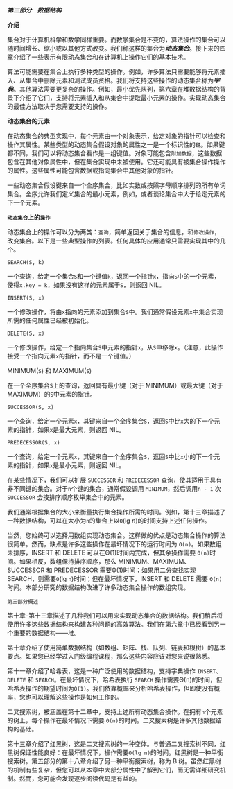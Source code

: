 ***第三部分    数据结构***

**介绍**

集合对于计算机科学和数学同样重要。而数学集合是不变的，算法操作的集合可以随时间增长、缩小或以其他方式改变。我们称这样的集合为***动态集合***。接下来的四章介绍了一些表示有限动态集合和在计算机上操作它们的基本技术。

算法可能需要在集合上执行多种类型的操作。例如，许多算法只需要能够将元素插入、从集合中删除元素和测试成员资格。我们将支持这些操作的动态集合称为***字典***。其他算法需要更复杂的操作。例如，最小优先队列，第六章在堆数据结构的背景下介绍了它们，支持将元素插入和从集合中提取最小元素的操作。实现动态集合的最佳方法取决于您需要支持的操作。

**动态集合的元素**

在动态集合的典型实现中，每个元素由一个对象表示，给定对象的指针可以检查和操作其属性。某些类型的动态集合假设对象的属性之一是一个标识性的`键`。如果键都不同，我们可以将动态集合看作是一组键值。对象可能包含`附加数据`，这些数据包含在其他对象属性中，但在集合实现中未被使用。它还可能具有被集合操作操作的属性。这些属性可能包含数据或指向集合中其他对象的指针。

一些动态集合假设键来自一个全序集合，比如实数或按照字母顺序排列的所有单词集合。全序允许我们定义集合的最小元素，例如，或者谈论集合中大于给定元素的下一个元素。

**`动态集合`上的`操作`**

动态集合上的操作可以分为两类：`查询`，简单返回关于集合的信息，和`修改操作`，改变集合。以下是一些典型操作的列表。任何具体的应用通常只需要实现其中的几个。

`SEARCH(S, k)`

一个查询，给定一个集合`S`和一个键值`k`，返回一个指针`x`，指向`S`中的一个元素，使得`x.key = k`，如果没有这样的元素属于`S`，则返回 NIL。

`INSERT(S, x)`  

一个修改操作，将由`x`指向的元素添加到集合`S`中。我们通常假设元素`x`中集合实现所需的任何属性已经被初始化。

`DELETE(S, x)`

一个修改操作，给定一个指向集合`S`中元素的指针`x`，从`S`中移除`x`。（注意，此操作接受一个指向元素`x`的指针，而不是一个键值。）

MINIMUM(`S`) 和 MAXIMUM(`S`)

在一个全序集合`S`上的查询，返回具有最小键（对于 MINIMUM）或最大键（对于 MAXIMUM）的`S`中元素的指针。

`SUCCESSOR(S, x)`

一个查询，给定一个元素`x`，其键来自一个全序集合`S`，返回`S`中比`x`大的下一个元素的指针，如果`x`是最大元素，则返回 NIL。

`PREDECESSOR(S, x)`

一个查询，给定一个元素`x`，其键来自一个全序集合`S`，返回`S`中比`x`小的下一个元素的指针，如果`x`是最小元素，则返回 NIL。

在某些情况下，我们可以扩展 `SUCCESSOR` 和 `PREDECESSOR` 查询，使其适用于具有非不同键的集合。对于`n`个键的集合，通常假设调用 `MINIMUM`，然后调用`n - 1` 次 `SUCCESSOR` 会按排序顺序枚举集合中的元素。

我们通常根据集合的大小来衡量执行集合操作所需的时间。例如，第十三章描述了一种数据结构，可以在大小为`n`的集合上以`O`(lg *n*)的时间支持上述任何操作。

当然，您始终可以选择用数组实现动态集合。这样做的优点是动态集合操作的算法很简单。然而，缺点是许多这些操作在最坏情况下的运行时间为 `Θ(n)`。如果数组未排序，INSERT 和 DELETE 可以在Θ(1)时间内完成，但其余操作需要 `Θ(n)`时间。如果相反，数组保持排序顺序，那么 MINIMUM、MAXIMUM、SUCCESSOR 和 PREDECESSOR 需要Θ(1)时间；如果用二分查找实现 SEARCH，则需要`O`(lg `n`)时间；但在最坏情况下，INSERT 和 DELETE 需要 `Θ(n)`时间。本部分研究的数据结构改进了许多动态集合操作的数组实现。

`第三部分概述`

第十章–第十三章描述了几种我们可以用来实现动态集合的数据结构。我们稍后将使用许多这些数据结构来构建各种问题的高效算法。我们在第六章中已经看到另一个重要的数据结构——堆。

第十章介绍了使用简单数据结构（如数组、矩阵、栈、队列、链表和根树）的基本要点。如果您已经学过入门级编程课程，那么这些内容应该对您来说很熟悉。

第十一章介绍了哈希表，这是一种广泛使用的数据结构，支持字典操作 `INSERT`、`DELETE` 和 `SEARCH`。在最坏情况下，哈希表执行 `SEARCH` 操作需要Θ(n)的时间，但哈希表操作的期望时间为`O(1)`。我们依靠概率来分析哈希表操作，但即使没有概率，您也可以理解这些操作是如何工作的。

二叉搜索树，被涵盖在第十二章中，支持上述所有动态集合操作。在拥有`n`个元素的树上，每个操作在最坏情况下需要 `Θ(n)`的时间。二叉搜索树是许多其他数据结构的基础。

第十三章介绍了红黑树，这是二叉搜索树的一种变体。与普通二叉搜索树不同，红黑树保证性能良好：在最坏情况下，操作需要`O(lg n)`的时间。红黑树是一种平衡搜索树。第五部分的第十八章介绍了另一种平衡搜索树，称为 B 树。虽然红黑树的机制有些复杂，但您可以从本章中大部分属性中了解到它们，而无需详细研究机制。然而，您可能会发现逐步阅读代码是有益的。
